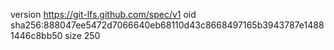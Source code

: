 version https://git-lfs.github.com/spec/v1
oid sha256:888047ee5472d7066640eb68110d43c8668497165b3943787e14881446c8bb50
size 250
